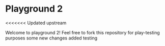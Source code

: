 # Playground 2

<<<<<<< Updated upstream

Welcome to playground 2! Feel free to fork this repository for play-testing purposes
some new changes added
<playground> testing
